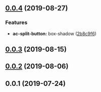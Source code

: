 <a name="0.0.4"></a>
## [0.0.4](https://github.com/tinper-bee/ac-split-button/compare/v0.0.3...v0.0.4) (2019-08-27)


### Features

* **ac-split-button:** box-shadow ([2b8c9f6](https://github.com/tinper-bee/ac-split-button/commit/2b8c9f6))



<a name="0.0.3"></a>
## [0.0.3](https://github.com/tinper-bee/ac-split-button/compare/v0.0.2...v0.0.3) (2019-08-15)



<a name="0.0.2"></a>
## [0.0.2](https://github.com/tinper-bee/ac-split-button/compare/v0.0.1...v0.0.2) (2019-08-06)



<a name="0.0.1"></a>
## 0.0.1 (2019-07-24)



